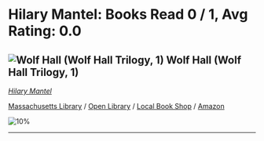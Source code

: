 # Hilary Mantel:  Books Read 0 / 1, Avg Rating: 0.0 

## ![Wolf Hall (Wolf Hall Trilogy, 1)](https://covers.openlibrary.org/b/isbn/9781250806710-M.jpg) Wolf Hall (Wolf Hall Trilogy, 1)
*[Hilary Mantel](../authors/HilaryMantel)*

[Massachusetts Library](https://library.minlib.net/search/i=9781250806710) / [Open Library](https://openlibrary.org/isbn/9781250806710) / [Local Book Shop](https://bookshop.org/book/9781250806710) / [Amazon](https://amazon.com/dp/1250806712)

![10%](https://progress-bar.dev/10) 



---

